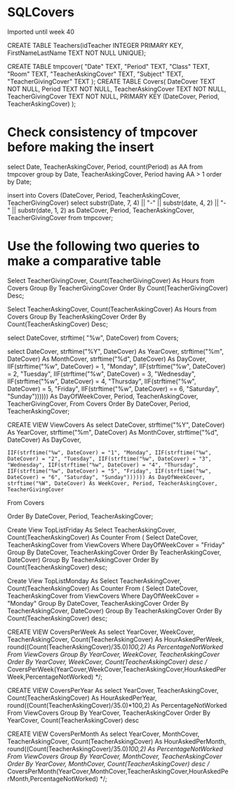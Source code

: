 # SQLCovers
Imported until week 40


CREATE TABLE Teachers(idTeacher INTEGER PRIMARY KEY, FirstNameLastName TEXT NOT NULL UNIQUE);

CREATE TABLE tmpcover(
  "Date" TEXT,
  "Period" TEXT,
  "Class" TEXT,
  "Room" TEXT,
  "TeacherAskingCover" TEXT,
  "Subject" TEXT,
  "TeacherGivingCover" TEXT
);
CREATE TABLE Covers(
DateCover TEXT NOT NULL,
Period TEXT NOT NULL,
TeacherAskingCover TEXT NOT NULL,
TeacherGivingCover TEXT NOT NULL,
PRIMARY KEY (DateCover, Period, TeacherAskingCover)
);

# Check consistency of tmpcover before making the insert
select Date, TeacherAskingCover, Period, count(Period) as AA from tmpcover group by Date, TeacherAskingCover, Period having AA > 1 order by Date;

insert into Covers (DateCover, Period, TeacherAskingCover, TeacherGivingCover) select substr(Date, 7, 4) || "-" || substr(date, 4, 2) || "-" || substr(date, 1, 2) as DateCover, Period, TeacherAskingCover, TeacherGivingCover from tmpcover;

# Use the following two queries to make a comparative table
Select TeacherGivingCover, Count(TeacherGivingCover) As Hours from Covers Group By TeacherGivingCover Order By Count(TeacherGivingCover) Desc;

Select TeacherAskingCover, Count(TeacherAskingCover) As Hours from Covers Group By TeacherAskingCover Order By Count(TeacherAskingCover) Desc;

select DateCover, strftime( "%w", DateCover) from Covers;

select DateCover, strftime("%Y", DateCover) As YearCover, strftime("%m", DateCover) As MonthCover, strftime("%d", DateCover) As DayCover,
	IIF(strftime("%w", DateCover) = 1, "Monday", IIF(strftime("%w", DateCover) = 2, "Tuesday", IIF(strftime("%w", DateCover) = 3, "Wednesday", IIF(strftime("%w", DateCover) = 4, "Thursday", IIF(strftime("%w", DateCover) = 5, "Friday", IIF(strftime("%w", DateCover) == 6, "Saturday", "Sunday")))))) As DayOfWeekCover, Period, TeacherAskingCover, TeacherGivingCover,
From Covers
Order By DateCover, Period, TeacherAskingCover;

CREATE VIEW ViewCovers As
select DateCover, strftime("%Y", DateCover) As YearCover, strftime("%m", DateCover) As MonthCover, strftime("%d", DateCover) As DayCover,

	IIF(strftime("%w", DateCover) = "1", "Monday", IIF(strftime("%w", DateCover) = "2", "Tuesday", IIF(strftime("%w", DateCover) = "3", "Wednesday", IIF(strftime("%w", DateCover) = "4", "Thursday", IIF(strftime("%w", DateCover) = "5", "Friday", IIF(strftime("%w", DateCover) = "6", "Saturday", "Sunday")))))) As DayOfWeekCover, strftime("%W", DateCover) As WeekCover, Period, TeacherAskingCover, TeacherGivingCover

From Covers

Order By DateCover, Period, TeacherAskingCover;

Create View TopListFriday As 
Select TeacherAskingCover, Count(TeacherAskingCover) As Counter From (
Select DateCover, TeacherAskingCover from ViewCovers Where DayOfWeekCover = "Friday" Group By DateCover, TeacherAskingCover Order By TeacherAskingCover, DateCover)
Group By TeacherAskingCover Order By Count(TeacherAskingCover) desc;

Create View TopListMonday As 
Select TeacherAskingCover, Count(TeacherAskingCover) As Counter From (
Select DateCover, TeacherAskingCover from ViewCovers Where DayOfWeekCover = "Monday" Group By DateCover, TeacherAskingCover Order By TeacherAskingCover, DateCover)
Group By TeacherAskingCover Order By Count(TeacherAskingCover) desc;

CREATE VIEW CoversPerWeek As 
select YearCover, WeekCover, TeacherAskingCover, Count(TeacherAskingCover) As HourAskedPerWeek, round((Count(TeacherAskingCover)/35.0)*100,2) As PercentageNotWorked
From ViewCovers
Group By YearCover, WeekCover, TeacherAskingCover
Order By YearCover, WeekCover, Count(TeacherAskingCover) desc
/* CoversPerWeek(YearCover,WeekCover,TeacherAskingCover,HourAskedPerWeek,PercentageNotWorked) */;

CREATE VIEW CoversPerYear As 
select YearCover, TeacherAskingCover, Count(TeacherAskingCover) As HourAskedPerYear, round((Count(TeacherAskingCover)/35.0)*100,2) As PercentageNotWorked
From ViewCovers
Group By YearCover, TeacherAskingCover
Order By YearCover, Count(TeacherAskingCover) desc

CREATE VIEW CoversPerMonth As
select YearCover, MonthCover, TeacherAskingCover, Count(TeacherAskingCover) As HourAskedPerMonth, round((Count(TeacherAskingCover)/35.0)*100,2) As PercentageNotWorked
From ViewCovers
Group By YearCover, MonthCover, TeacherAskingCover
Order By YearCover, MonthCover, Count(TeacherAskingCover) desc
/* CoversPerMonth(YearCover,MonthCover,TeacherAskingCover,HourAskedPerMonth,PercentageNotWorked) */;
